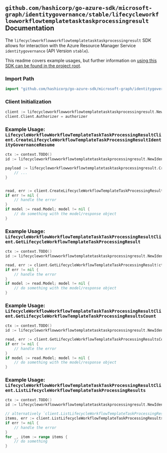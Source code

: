 
## `github.com/hashicorp/go-azure-sdk/microsoft-graph/identitygovernance/stable/lifecycleworkflowworkflowtemplatetasktaskprocessingresult` Documentation

The `lifecycleworkflowworkflowtemplatetasktaskprocessingresult` SDK allows for interaction with the Azure Resource Manager Service `identitygovernance` (API Version `stable`).

This readme covers example usages, but further information on [using this SDK can be found in the project root](https://github.com/hashicorp/go-azure-sdk/tree/main/docs).

### Import Path

```go
import "github.com/hashicorp/go-azure-sdk/microsoft-graph/identitygovernance/stable/lifecycleworkflowworkflowtemplatetasktaskprocessingresult"
```


### Client Initialization

```go
client := lifecycleworkflowworkflowtemplatetasktaskprocessingresult.NewLifecycleWorkflowWorkflowTemplateTaskTaskProcessingResultClientWithBaseURI("https://management.azure.com")
client.Client.Authorizer = authorizer
```


### Example Usage: `LifecycleWorkflowWorkflowTemplateTaskTaskProcessingResultClient.CreateLifecycleWorkflowTemplateTaskProcessingResultIdentityGovernanceResume`

```go
ctx := context.TODO()
id := lifecycleworkflowworkflowtemplatetasktaskprocessingresult.NewIdentityGovernanceLifecycleWorkflowWorkflowTemplateIdTaskIdTaskProcessingResultID("workflowTemplateIdValue", "taskIdValue", "taskProcessingResultIdValue")

payload := lifecycleworkflowworkflowtemplatetasktaskprocessingresult.CreateLifecycleWorkflowTemplateTaskProcessingResultIdentityGovernanceResumeRequest{
	// ...
}


read, err := client.CreateLifecycleWorkflowTemplateTaskProcessingResultIdentityGovernanceResume(ctx, id, payload)
if err != nil {
	// handle the error
}
if model := read.Model; model != nil {
	// do something with the model/response object
}
```


### Example Usage: `LifecycleWorkflowWorkflowTemplateTaskTaskProcessingResultClient.GetLifecycleWorkflowTemplateTaskProcessingResult`

```go
ctx := context.TODO()
id := lifecycleworkflowworkflowtemplatetasktaskprocessingresult.NewIdentityGovernanceLifecycleWorkflowWorkflowTemplateIdTaskIdTaskProcessingResultID("workflowTemplateIdValue", "taskIdValue", "taskProcessingResultIdValue")

read, err := client.GetLifecycleWorkflowTemplateTaskProcessingResult(ctx, id, lifecycleworkflowworkflowtemplatetasktaskprocessingresult.DefaultGetLifecycleWorkflowTemplateTaskProcessingResultOperationOptions())
if err != nil {
	// handle the error
}
if model := read.Model; model != nil {
	// do something with the model/response object
}
```


### Example Usage: `LifecycleWorkflowWorkflowTemplateTaskTaskProcessingResultClient.GetLifecycleWorkflowTemplateTaskProcessingResultsCount`

```go
ctx := context.TODO()
id := lifecycleworkflowworkflowtemplatetasktaskprocessingresult.NewIdentityGovernanceLifecycleWorkflowWorkflowTemplateIdTaskID("workflowTemplateIdValue", "taskIdValue")

read, err := client.GetLifecycleWorkflowTemplateTaskProcessingResultsCount(ctx, id, lifecycleworkflowworkflowtemplatetasktaskprocessingresult.DefaultGetLifecycleWorkflowTemplateTaskProcessingResultsCountOperationOptions())
if err != nil {
	// handle the error
}
if model := read.Model; model != nil {
	// do something with the model/response object
}
```


### Example Usage: `LifecycleWorkflowWorkflowTemplateTaskTaskProcessingResultClient.ListLifecycleWorkflowTemplateTaskProcessingResults`

```go
ctx := context.TODO()
id := lifecycleworkflowworkflowtemplatetasktaskprocessingresult.NewIdentityGovernanceLifecycleWorkflowWorkflowTemplateIdTaskID("workflowTemplateIdValue", "taskIdValue")

// alternatively `client.ListLifecycleWorkflowTemplateTaskProcessingResults(ctx, id, lifecycleworkflowworkflowtemplatetasktaskprocessingresult.DefaultListLifecycleWorkflowTemplateTaskProcessingResultsOperationOptions())` can be used to do batched pagination
items, err := client.ListLifecycleWorkflowTemplateTaskProcessingResultsComplete(ctx, id, lifecycleworkflowworkflowtemplatetasktaskprocessingresult.DefaultListLifecycleWorkflowTemplateTaskProcessingResultsOperationOptions())
if err != nil {
	// handle the error
}
for _, item := range items {
	// do something
}
```

